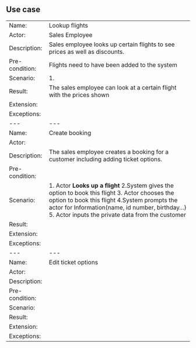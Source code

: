 ## Use case

|   |   |
|---|---|
|Name:|Lookup flights|
|Actor:|Sales Employee|
|Description:|Sales employee looks up certain flights to see prices as well as discounts.|
|Pre-condition:|Flights need to have been added to the system|
|Scenario:|1.|
|Result:|The sales employee can look at a certain flight with the prices shown|
|Extension:||
|Exceptions:||
|---|---|
|Name:|Create booking|
|Actor:||
|Description:|The sales employee creates a booking for a customer including adding ticket options.|
|Pre-condition:||
|Scenario:|1. Actor __Looks up a flight__  2.System gives the option to book this flight  3. Actor chooses the option to book this flight  4.System prompts the actor for Information(name, id number, birthday…)  5. Actor inputs the private data from the customer|
|Result:||
|Extension:||
|Exceptions:||
|---|---|
|Name:|Edit ticket options|
|Actor:||
|Description:||
|Pre-condition:||
|Scenario:||
|Result:||
|Extension:||
|Exceptions:||
